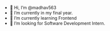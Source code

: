 - 👋 Hi, I’m @madhav563
- 👀 I’m currently in my final year.
- 🌱 I’m currently learning Frontend
- 💞️ I’m looking for Software Development Intern.

<!---
madhav563/madhav563 is a ✨ special ✨ repository because its `README.md` (this file) appears on your GitHub profile.
You can click the Preview link to take a look at your changes.
--->
